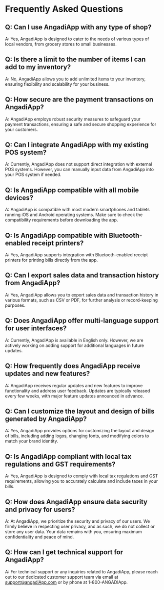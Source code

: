 # Frequently Asked Questions 

## Q: Can I use AngadiApp with any type of shop?
A: Yes, AngadiApp is designed to cater to the needs of various types of local vendors, from grocery stores to small businesses.

## Q: Is there a limit to the number of items I can add to my inventory?
A: No, AngadiApp allows you to add unlimited items to your inventory, ensuring flexibility and scalability for your business.

## Q: How secure are the payment transactions on AngadiApp?
A: AngadiApp employs robust security measures to safeguard your payment transactions, ensuring a safe and secure shopping experience for your customers.

## Q: Can I integrate AngadiApp with my existing POS system?
A: Currently, AngadiApp does not support direct integration with external POS systems. However, you can manually input data from AngadiApp into your POS system if needed.

## Q: Is AngadiApp compatible with all mobile devices?
A: AngadiApp is compatible with most modern smartphones and tablets running iOS and Android operating systems. Make sure to check the compatibility requirements before downloading the app.

## Q: Is AngadiApp compatible with Bluetooth-enabled receipt printers?
A: Yes, AngadiApp supports integration with Bluetooth-enabled receipt printers for printing bills directly from the app.

## Q: Can I export sales data and transaction history from AngadiApp?
A: Yes, AngadiApp allows you to export sales data and transaction history in various formats, such as CSV or PDF, for further analysis or record-keeping purposes.

## Q: Does AngadiApp offer multi-language support for user interfaces?
A: Currently, AngadiApp is available in English only. However, we are actively working on adding support for additional languages in future updates.

## Q: How frequently does AngadiApp receive updates and new features?
A: AngadiApp receives regular updates and new features to improve functionality and address user feedback. Updates are typically released every few weeks, with major feature updates announced in advance.

## Q: Can I customize the layout and design of bills generated by AngadiApp?
A: Yes, AngadiApp provides options for customizing the layout and design of bills, including adding logos, changing fonts, and modifying colors to match your brand identity.

## Q: Is AngadiApp compliant with local tax regulations and GST requirements?
A: Yes, AngadiApp is designed to comply with local tax regulations and GST requirements, allowing you to accurately calculate and include taxes in your bills.

## Q: How does AngadiApp ensure data security and privacy for users?
A: At AngadiApp, we prioritize the security and privacy of our users. We firmly believe in respecting user privacy, and as such, we do not collect or store any user data. Your data remains with you, ensuring maximum confidentiality and peace of mind.


## Q: How can I get technical support for AngadiApp?
A: For technical support or any inquiries related to AngadiApp, please reach out to our dedicated customer support team via email at support@angadiApp.com or by phone at 1-800-ANGADIApp.













<!-- # FAQ

This page demonstrates some of the built-in markdown extensions provided by VitePress.

## Syntax Highlighting

VitePress provides Syntax Highlighting powered by [Shiki](https://github.com/shikijs/shiki), with additional features like line-highlighting:

**Input**

````md
```js{4}
export default {
  data () {
    return {
      msg: 'Highlighted!'
    }
  }
}
```
````

**Output**

```js{4}
export default {
  data () {
    return {
      msg: 'Highlighted!'
    }
  }
}
```

## Custom Containers

**Input**

```md
::: info
This is an info box.
:::

::: tip
This is a tip.
:::

::: warning
This is a warning.
:::

::: danger
This is a dangerous warning.
:::

::: details
This is a details block.
:::
```

**Output**

::: info
This is an info box.
:::

::: tip
This is a tip.
:::

::: warning
This is a warning.
:::

::: danger
This is a dangerous warning.
:::

::: details
This is a details block.
:::

## More

Check out the documentation for the [full list of markdown extensions](https://vitepress.dev/guide/markdown). -->
